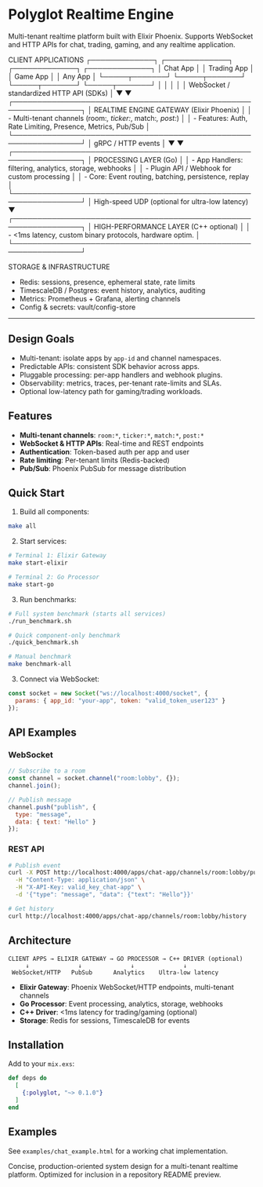 # Polyglot Realtime Engine

Multi-tenant realtime platform built with Elixir Phoenix. Supports WebSocket and HTTP APIs for chat, trading, gaming, and any realtime application.


CLIENT APPLICATIONS
┌─────────────┐  ┌─────────────┐  ┌─────────────┐  ┌─────────────┐
│ Chat App    │  │ Trading App │  │ Game App    │  │ Any App     │
└─────┬───────┘  └─────┬───────┘  └─────┬───────┘  └─────┬───────┘
      │               │               │               │
      │  WebSocket / standardized HTTP API (SDKs)     │
      ▼                                              ▼
┌────────────────────────────────────────────────────────────────┐
│                   REALTIME ENGINE GATEWAY (Elixir Phoenix)     │
│  - Multi-tenant channels (room:*, ticker:*, match:*, post:*)   │
│  - Features: Auth, Rate Limiting, Presence, Metrics, Pub/Sub   │
└────────────────────────────────────────────────────────────────┘
            │ gRPC / HTTP events                      │
            ▼                                         ▼
┌────────────────────────────────────────────────────────────────┐
│                       PROCESSING LAYER (Go)                   │
│  - App Handlers: filtering, analytics, storage, webhooks      │
│  - Plugin API / Webhook for custom processing                 │
│  - Core: Event routing, batching, persistence, replay         │
└────────────────────────────────────────────────────────────────┘
            │ High-speed UDP (optional for ultra-low latency)    
            ▼
┌────────────────────────────────────────────────────────────────┐
│                 HIGH-PERFORMANCE LAYER (C++ optional)         │
│  - <1ms latency, custom binary protocols, hardware optim.     │
└────────────────────────────────────────────────────────────────┘

STORAGE & INFRASTRUCTURE
- Redis: sessions, presence, ephemeral state, rate limits
- TimescaleDB / Postgres: event history, analytics, auditing
- Metrics: Prometheus + Grafana, alerting channels
- Config & secrets: vault/config-store

---

## Design Goals
- Multi-tenant: isolate apps by `app-id` and channel namespaces.
- Predictable APIs: consistent SDK behavior across apps.
- Pluggable processing: per-app handlers and webhook plugins.
- Observability: metrics, traces, per-tenant rate-limits and SLAs.
- Optional low-latency path for gaming/trading workloads.


## Features

- **Multi-tenant channels**: `room:*`, `ticker:*`, `match:*`, `post:*`
- **WebSocket & HTTP APIs**: Real-time and REST endpoints
- **Authentication**: Token-based auth per app and user
- **Rate limiting**: Per-tenant limits (Redis-backed)
- **Pub/Sub**: Phoenix PubSub for message distribution

## Quick Start

1. Build all components:
```bash
make all
```

2. Start services:
```bash
# Terminal 1: Elixir Gateway
make start-elixir

# Terminal 2: Go Processor
make start-go
```

3. Run benchmarks:
```bash
# Full system benchmark (starts all services)
./run_benchmark.sh

# Quick component-only benchmark
./quick_benchmark.sh

# Manual benchmark
make benchmark-all
```

3. Connect via WebSocket:
```javascript
const socket = new Socket("ws://localhost:4000/socket", {
  params: { app_id: "your-app", token: "valid_token_user123" }
});
```

## API Examples

### WebSocket
```javascript
// Subscribe to a room
const channel = socket.channel("room:lobby", {});
channel.join();

// Publish message
channel.push("publish", {
  type: "message", 
  data: { text: "Hello" }
});
```

### REST API
```bash
# Publish event
curl -X POST http://localhost:4000/apps/chat-app/channels/room:lobby/publish \
  -H "Content-Type: application/json" \
  -H "X-API-Key: valid_key_chat-app" \
  -d '{"type": "message", "data": {"text": "Hello"}}'

# Get history
curl http://localhost:4000/apps/chat-app/channels/room:lobby/history
```

## Architecture

```
CLIENT APPS → ELIXIR GATEWAY → GO PROCESSOR → C++ DRIVER (optional)
     ↓              ↓              ↓              ↓
 WebSocket/HTTP   PubSub      Analytics    Ultra-low latency
```

- **Elixir Gateway**: Phoenix WebSocket/HTTP endpoints, multi-tenant channels
- **Go Processor**: Event processing, analytics, storage, webhooks
- **C++ Driver**: <1ms latency for trading/gaming (optional)
- **Storage**: Redis for sessions, TimescaleDB for events

## Installation

Add to your `mix.exs`:

```elixir
def deps do
  [
    {:polyglot, "~> 0.1.0"}
  ]
end
```

## Examples

See `examples/chat_example.html` for a working chat implementation.




Concise, production-oriented system design for a multi-tenant realtime platform. Optimized for inclusion in a repository README preview.
